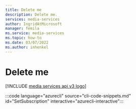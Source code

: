 ```yaml
---
title: Delete me
description: Delete me.
services: media-services
author: IngridAtMicrosoft
manager: femila
ms.service: media-services
ms.topic: how-to
ms.date: 03/07/2022
ms.author: inhenkel
---
```


# Delete me

[!INCLUDE [media services api v3 logo](./includes/v3-hr.md)]

:::code language="azurecli" source="cli-code-snippets.md" id="SetSubscription" interactive="azurecli-interactive":::